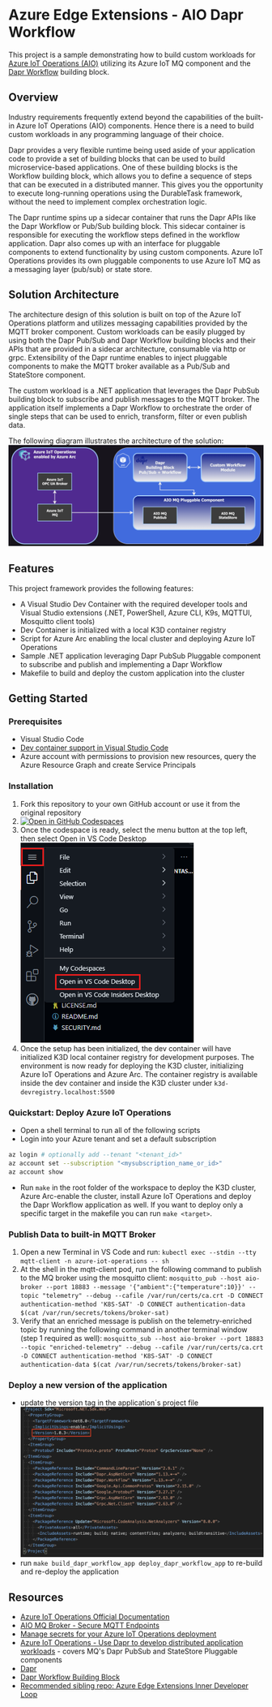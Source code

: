 # Azure Edge Extensions - AIO Dapr Workflow

This project is a sample demonstrating how to build custom workloads for [Azure IoT Operations (AIO)](https://learn.microsoft.com/en-us/azure/iot-operations/get-started/overview-iot-operations) utilizing its Azure IoT MQ component and the [Dapr Workflow](https://docs.dapr.io/developing-applications/building-blocks/workflow/workflow-overview/) building block.

## Overview

Industry requirements frequently extend beyond the capabilities of the built-in Azure IoT Operations (AIO) components. Hence there is a need to build custom workloads in any programming language of their choice.

Dapr provides a very flexible runtime being used aside of your application code to provide a set of building blocks that can be used to build microservice-based applications. One of these building blocks is the Workflow building block, which allows you to define a sequence of steps that can be executed in a distributed manner. This gives you the opportunity to execute long-running operations using the DurableTask framework, without the need to implement complex orchestration logic.

The Dapr runtime spins up a sidecar container that runs the Dapr APIs like the Dapr Workflow or Pub/Sub building block. This sidecar container is responsible for executing the workflow steps defined in the workflow application. Dapr also comes up with an interface for pluggable components to extend functionality by using custom components. Azure IoT Operations provides its own pluggable components to use Azure IoT MQ as a messaging layer (pub/sub) or state store.

## Solution Architecture

The architecture design of this solution is built on top of the Azure IoT Operations platform and utilizes messaging capabilities provided by the MQTT broker component. Custom workloads can be easily plugged by using both the Dapr Pub/Sub and Dapr Workflow building blocks and their APIs that are provided in a sidecar architecture, consumable via http or grpc. Extensibility of the Dapr runtime enables to inject pluggable components to make the MQTT broker available as a Pub/Sub and StateStore component.

The custom workload is a .NET application that leverages the Dapr PubSub building block to subscribe and publish messages to the MQTT broker. The application itself implements a Dapr Workflow to orchestrate the order of single steps that can be used to enrich, transform, filter or even publish data.

The following diagram illustrates the architecture of the solution:
![architecture](img/architecture.png)

## Features

This project framework provides the following features:

* A Visual Studio Dev Container with the required developer tools and Visual Studio extensions (.NET, PowerShell, Azure CLI, K9s, MQTTUI, Mosquitto client tools)
* Dev Container is initialized with a local K3D container registry
* Script for Azure Arc enabling the local cluster and deploying Azure IoT Operations
* Sample .NET application leveraging Dapr PubSub Pluggable component to subscribe and publish and implementing a Dapr Workflow
* Makefile to build and deploy the custom application into the cluster

## Getting Started

### Prerequisites

* Visual Studio Code
* [Dev container support in Visual Studio Code](https://code.visualstudio.com/docs/devcontainers/tutorial)
* Azure account with permissions to provision new resources, query the Azure Resource Graph and create Service Principals

### Installation

1. Fork this repository to your own GitHub account or use it from the original repository
2. [![Open in GitHub Codespaces](https://github.com/codespaces/badge.svg)](https://codespaces.new/Azure-Samples/azure-edge-extensions-aio-dapr-workflow?quickstart=1)
3. Once the codespace is ready, select the menu button at the top left, then select Open in VS Code Desktop
![vs-code](img/vs-code-desktop.png)
4. Once the setup has been initialized, the dev container will have initialized K3D local container registry for development purposes. The environment is now ready for deploying the K3D cluster, initializing Azure IoT Operations and Azure Arc. The container registry is available inside the dev container and inside the K3D cluster under `k3d-devregistry.localhost:5500`

### Quickstart: Deploy Azure IoT Operations

* Open a shell terminal to run all of the following scripts
* Login into your Azure tenant and set a default subscription

``` bash
az login # optionally add --tenant "<tenant_id>"
az account set --subscription "<mysubscription_name_or_id>"
az account show
```

* Run `make` in the root folder of the workspace to deploy the K3D cluster, Azure Arc-enable the cluster, install Azure IoT Operations and deploy the Dapr Workflow application as well. If you want to deploy only a specific target in the makefile you can run `make <target>`.

### Publish Data to built-in MQTT Broker

1. Open a new Terminal in VS Code and run:
`kubectl exec --stdin --tty mqtt-client -n azure-iot-operations -- sh`
2. At the shell in the mqtt-client pod, run the following command to publish to the MQ broker using the mosquitto client:
`mosquitto_pub --host aio-broker --port 18883 --message '{"ambient":{"temperature":10}}' --topic "telemetry" --debug --cafile /var/run/certs/ca.crt -D CONNECT authentication-method 'K8S-SAT' -D CONNECT authentication-data $(cat /var/run/secrets/tokens/broker-sat)`
3. Verify that an enriched message is publish on the telemetry-enriched topic by running the following command in another terminal window (step 1 required as well):
`mosquitto_sub --host aio-broker --port 18883 --topic "enriched-telemetry" --debug --cafile /var/run/certs/ca.crt -D CONNECT authentication-method 'K8S-SAT' -D CONNECT authentication-data $(cat /var/run/secrets/tokens/broker-sat)`

### Deploy a new version of the application

* update the version tag in the application´s project file
![version](img/app-version.png)
* run `make build_dapr_workflow_app deploy_dapr_workflow_app` to re-build and re-deploy the application

## Resources

* [Azure IoT Operations Official Documentation](https://learn.microsoft.com/en-us/azure/iot-operations/)
* [AIO MQ Broker - Secure MQTT Endpoints](https://learn.microsoft.com/en-us/azure/iot-operations/manage-mqtt-connectivity/howto-configure-brokerlistener)
* [Manage secrets for your Azure IoT Operations deployment](https://learn.microsoft.com/en-us/azure/iot-operations/deploy-iot-ops/howto-manage-secrets)
* [Azure IoT Operations - Use Dapr to develop distributed application workloads](https://learn.microsoft.com/en-us/azure/iot-operations/develop/howto-develop-dapr-apps) - covers MQ's Dapr PubSub and StateStore Pluggable components
* [Dapr](http://dapr.io)
* [Dapr Workflow Building Block](https://docs.dapr.io/developing-applications/building-blocks/workflow/workflow-overview/)
* [Recommended sibling repo: Azure Edge Extensions Inner Developer Loop](https://github.com/Azure-Samples/azure-edge-extensions-aio-dapr-net-devcontainer-k3d)
